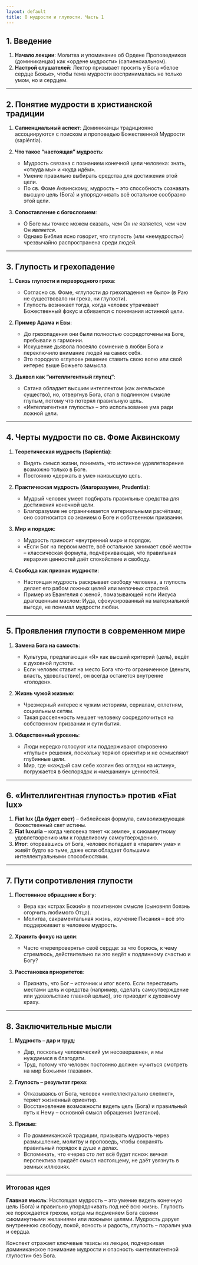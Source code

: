 ```yaml
---
layout: default
title: О мудрости и глупости. Часть 1
---
```


## 1. Введение

1. **Начало лекции**: Молитва и упоминание об Ордене Проповедников (доминиканцах) как «ордене мудрости» (сапиенсиальном).  
2. **Настрой слушателей**: Лектор призывает просить у Бога «белое сердце Божье», чтобы тема мудрости воспринималась не только умом, но и сердцем.

---

## 2. Понятие мудрости в христианской традиции

1. **Сапиенциальный аспект**: Доминиканцы традиционно ассоциируются с поиском и проповедью Божественной Мудрости (sapiéntia).  
2. **Что такое “настоящая” мудрость**:  
   - Мудрость связана с познанием конечной цели человека: знать, «откуда мы» и «куда идём».  
   - Умение правильно выбирать средства для достижения этой цели.  
   - По св. Фоме Аквинскому, мудрость – это способность сознавать высшую цель (Бога) и упорядочивать всё остальное сообразно этой цели.

3. **Сопоставление с богословием**:  
   - О Боге мы точнее можем сказать, чем Он *не* является, чем чем Он *является*.  
   - Однако Библия ясно говорит, что глупость (или «немудрость») чрезвычайно распространена среди людей.

---

## 3. Глупость и грехопадение

1. **Связь глупости и первородного греха**:  
   - Согласно св. Фоме, «глупости до грехопадения не было» (в Раю не существовало ни греха, ни глупости).  
   - Глупость возникает тогда, когда человек утрачивает Божественный фокус и сбивается с понимания истинной цели.  

2. **Пример Адама и Евы**:  
   - До грехопадения они были полностью сосредоточены на Боге, пребывали в гармонии.  
   - Искушение дьявола посеяло сомнение в любви Бога и переключило внимание людей на самих себя.  
   - Это породило «глупое» решение ставить свою волю или свой интерес выше Божьего замысла.

3. **Дьявол как “интеллигентный глупец”**:  
   - Сатана обладает высшим интеллектом (как ангельское существо), но, отвергнув Бога, стал в подлинном смысле глупым, потому что потерял правильную цель.  
   - «Интеллигентная глупость» – это использование ума ради ложной цели.

---

## 4. Черты мудрости по св. Фоме Аквинскому

1. **Теоретическая мудрость (Sapientia)**:  
   - Видеть смысл жизни, понимать, что истинное удовлетворение возможно только в Боге.  
   - Постоянно «держать в уме» наивысшую цель.

2. **Практическая мудрость (благоразумие, Prudentia)**:  
   - Мудрый человек умеет подбирать правильные средства для достижения конечной цели.  
   - Благоразумие не ограничивается материальными расчётами; оно соотносится со знанием о Боге и собственном призвании.

3. **Мир и порядок**:  
   - Мудрость приносит «внутренний мир» и порядок.  
   - «Если Бог на первом месте, всё остальное занимает своё место» – классическая формула, подчёркивающая, что правильная иерархия ценностей даёт спокойствие и свободу.

4. **Свобода как признак мудрости**:  
   - Настоящая мудрость раскрывает свободу человека, а глупость делает его рабом ложных целей или мелочных страстей.  
   - Пример из Евангелия с женой, помазывающей ноги Иисуса драгоценным маслом: Иуда, сфокусированный на материальной выгоде, не понимал мудрости любви.

---

## 5. Проявления глупости в современном мире

1. **Замена Бога на самость**:  
   - Культура, предлагающая «Я» как высший критерий (цель), ведёт к духовной пустоте.  
   - Если человек ставит на место Бога что-то ограниченное (деньги, власть, удовольствие), он всегда останется внутренне «голоден».  

2. **Жизнь чужой жизнью**:  
   - Чрезмерный интерес к чужим историям, сериалам, сплетням, социальным сетям.  
   - Такая рассеянность мешает человеку сосредоточиться на собственном призвании и сути бытия.  

3. **Общественный уровень**:  
   - Люди нередко голосуют или поддерживают откровенно «глупые» решения, поскольку теряют ориентир и не осмысляют глубинные цели.  
   - Мир, где «каждый сам себе хозяин без оглядки на истину», погружается в беспорядок и «мешанину» ценностей.

---

## 6. «Интеллигентная глупость» против «Fiat lux»

1. **Fiat lux (Да будет свет)** – библейская формула, символизирующая божественный свет истины.  
2. **Fiat luxuria** – когда человека тянет «к земле», к сиюминутному удовлетворению или к горделивому самоутверждению.  
3. **Итог**: оторвавшись от Бога, человек попадает в «паралич ума» и живёт будто во тьме, даже если обладает большими интеллектуальными способностями.

---

## 7. Пути сопротивления глупости

1. **Постоянное обращение к Богу**:  
   - Вера как «страх Божий» в позитивном смысле (сыновняя боязнь огорчить любимого Отца).  
   - Молитва, сакраментальная жизнь, изучение Писания – всё это поддерживает в человеке мудрость.

2. **Хранить фокус на цели**:  
   - Часто «перепроверять» своё сердце: за что борюсь, к чему стремлюсь, действительно ли это ведёт к подлинному счастью и Богу?

3. **Расстановка приоритетов**:  
   - Признать, что Бог – источник и итог всего. Если переставить местами цель и средства (например, сделать самоутверждение или удовольствие главной целью), это приводит к духовному краху.

---

## 8. Заключительные мысли

1. **Мудрость – дар и труд**:  
   - Дар, поскольку человеческий ум несовершенен, и мы нуждаемся в благодати.  
   - Труд, потому что человек постоянно должен «учиться смотреть на мир Божьими глазами».

2. **Глупость – результат греха**:  
   - Отказываясь от Бога, человек «интеллектуально слепнет», теряет жизненный ориентир.  
   - Восстановление возможности видеть цель (Бога) и правильный путь к Нему – основной смысл обращения (метанои).

3. **Призыв**:  
   - По доминиканской традиции, призывать мудрость через размышление, молитву и проповедь, чтобы сохранять правильный порядок в душе и делах.  
   - Вспоминать, что «через сто лет всё будет ясно»: вечная перспектива придаёт смысл настоящему, не даёт увязнуть в земных иллюзиях.

---

### Итоговая идея

**Главная мысль**: Настоящая мудрость – это умение видеть конечную цель (Бога) и правильно упорядочивать под неё всю жизнь. Глупость же порождается грехом, когда мы подменяем Бога своими сиюминутными желаниями или ложными целями. Мудрость дарует внутреннюю свободу, покой, ясность и радость, глупость – паралич ума и сердца. 

Конспект отражает ключевые тезисы из лекции, подчеркивая доминиканское понимание мудрости и опасность «интеллигентной глупости» без Бога.
